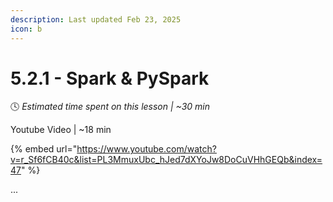 ```yaml
---
description: Last updated Feb 23, 2025
icon: b
---
```


# 5.2.1 - Spark & PySpark

:clock4:  _Estimated time spent on this lesson | \~30 min_

Youtube Video | \~18 min

{% embed url="https://www.youtube.com/watch?v=r_Sf6fCB40c&list=PL3MmuxUbc_hJed7dXYoJw8DoCuVHhGEQb&index=47" %}

...
